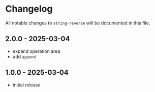 # Changelog

All notable changes to `string-reverse` will be documented in this file.

## 2.0.0 - 2025-03-04

-   expand operation area
-   add `append`

## 1.0.0 - 2025-03-04

-   initial release
